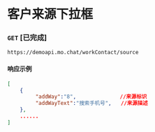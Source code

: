 # 客户来源下拉框
### `GET`  [已完成]
```
https://demoapi.mo.chat/workContact/source
```



#### 响应示例

```json
[
    {
         "addWay":"8",              //来源标识
         "addWayText":"搜索手机号",   //来源描述
    },
    ......
]
```